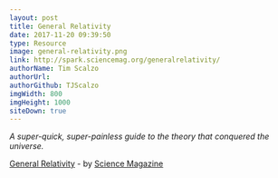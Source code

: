 ```yaml
---
layout: post
title: General Relativity
date: 2017-11-20 09:39:50
type: Resource
image: general-relativity.png
link: http://spark.sciencemag.org/generalrelativity/
authorName: Tim Scalzo
authorUrl:
authorGithub: TJScalzo
imgWidth: 800
imgHeight: 1000
siteDown: true
---
```


_A super-quick, super-painless guide to the theory that conquered the universe._



[General Relativity](http://spark.sciencemag.org/generalrelativity/) - by [Science Magazine](http://www.sciencemag.org)
